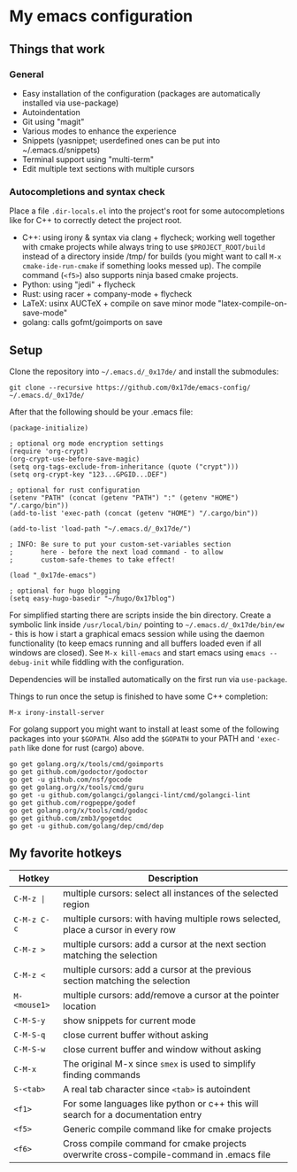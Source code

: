 # My emacs configuration

## Things that work

### General
- Easy installation of the configuration (packages are automatically installed via use-package)
- Autoindentation
- Git using "magit"
- Various modes to enhance the experience
- Snippets (yasnippet; userdefined ones can be put into ~/.emacs.d/snippets)
- Terminal support using "multi-term"
- Edit multiple text sections with multiple cursors

### Autocompletions and syntax check

Place a file `.dir-locals.el` into the project's root for some autocompletions like for C++ to correctly detect the project root.

- C++: using irony & syntax via clang + flycheck; working well together with cmake projects while always tring to use `$PROJECT_ROOT/build` instead of a directory inside /tmp/ for builds (you might want to call `M-x cmake-ide-run-cmake` if something looks messed up). The compile command (`<f5>`) also supports ninja based cmake projects.
- Python: using "jedi" + flycheck
- Rust: using racer + company-mode + flycheck
- LaTeX: usinx AUCTeX + compile on save minor mode "latex-compile-on-save-mode"
- golang: calls gofmt/goimports on save

## Setup

Clone the repository into `~/.emacs.d/_0x17de/` and install the submodules:
```
git clone --recursive https://github.com/0x17de/emacs-config/ ~/.emacs.d/_0x17de/
```

After that the following should be your .emacs file:

```
(package-initialize)

; optional org mode encryption settings
(require 'org-crypt)
(org-crypt-use-before-save-magic)
(setq org-tags-exclude-from-inheritance (quote ("crypt")))
(setq org-crypt-key "123...GPGID...DEF")

; optional for rust configuration
(setenv "PATH" (concat (getenv "PATH") ":" (getenv "HOME") "/.cargo/bin"))
(add-to-list 'exec-path (concat (getenv "HOME") "/.cargo/bin"))

(add-to-list 'load-path "~/.emacs.d/_0x17de/")

; INFO: Be sure to put your custom-set-variables section
;       here - before the next load command - to allow
;       custom-safe-themes to take effect!

(load "_0x17de-emacs")

; optional for hugo blogging
(setq easy-hugo-basedir "~/hugo/0x17blog")
```

For simplified starting there are scripts inside the bin directory. Create a symbolic link inside `/usr/local/bin/` pointing to `~/.emacs.d/_0x17de/bin/ew` - this is how i start a graphical emacs session while using the daemon functionality (to keep emacs running and all buffers loaded even if all windows are closed). See `M-x kill-emacs` and start emacs using `emacs --debug-init` while fiddling with the configuration.

Dependencies will be installed automatically on the first run via `use-package`.

Things to run once the setup is finished to have some C++ completion:
```
M-x irony-install-server
```

For golang support you might want to install at least some of the following packages into your `$GOPATH`. Also add the `$GOPATH` to your PATH and `'exec-path` like done for rust (cargo) above.
```
go get golang.org/x/tools/cmd/goimports
go get github.com/godoctor/godoctor
go get -u github.com/nsf/gocode
go get golang.org/x/tools/cmd/guru
go get -u github.com/golangci/golangci-lint/cmd/golangci-lint
go get github.com/rogpeppe/godef
go get golang.org/x/tools/cmd/godoc
go get github.com/zmb3/gogetdoc
go get -u github.com/golang/dep/cmd/dep
```

## My favorite hotkeys

| Hotkey       | Description                                                                             |
| ------------ | --------------------------------------------------------------------------------------- |
| `C-M-z \|`   | multiple cursors: select all instances of the selected region                           |
| `C-M-z C-c`  | multiple cursors: with having multiple rows selected, place a cursor in every row       |
| `C-M-z >`    | multiple cursors: add a cursor at the next section matching the selection               |
| `C-M-z <`    | multiple cursors: add a cursor at the previous section matching the selection           |
| `M-<mouse1>` | multiple cursors: add/remove a cursor at the pointer location                           |
| `C-M-S-y`    | show snippets for current mode                                                          |
| `C-M-S-q`    | close current buffer without asking                                                     |
| `C-M-S-w`    | close current buffer and window without asking                                          |
| `C-M-x`      | The original M-x since `smex` is used to simplify finding commands                      |
| `S-<tab>`    | A real tab character since `<tab>` is autoindent                                        |
| `<f1>`       | For some languages like python or c++ this will search for a documentation entry        |
| `<f5>`       | Generic compile command like for cmake projects                                         |
| `<f6>`       | Cross compile command for cmake projects overwrite cross-compile-command in .emacs file |
